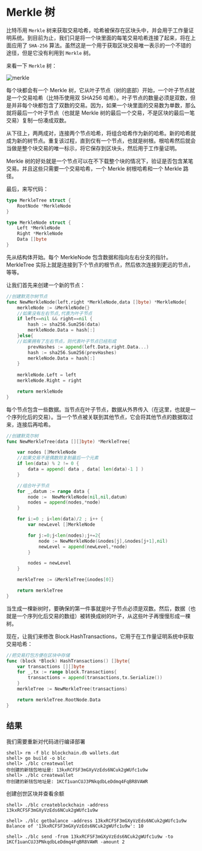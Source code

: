 # Merkle 树

比特币用 `Merkle` 树来获取交易哈希，哈希被保存在区块头中，并会用于工作量证明系统。到目前为止，我们只是将一个块里面的每笔交易哈希连接了起来，将在上面应用了 `SHA-256` 算法。虽然这是一个用于获取区块交易唯一表示的一个不错的途径，但是它没有利用到 `Merkle` 树。

来看一下 `Merkle` 树：

![merkle](https://camo.githubusercontent.com/5f3421cbc4fe301e575a66e16e9d65f381ed31aa/687474703a2f2f75706c6f61642d696d616765732e6a69616e7368752e696f2f75706c6f61645f696d616765732f3132373331332d396337303864336333643661313963322e706e673f696d6167654d6f6772322f6175746f2d6f7269656e742f7374726970253743696d61676556696577322f322f772f31323430)


每个块都会有一个 Merkle 树，它从叶子节点（树的底部）开始，一个叶子节点就是一个交易哈希（比特币使用双 SHA256 哈希）。叶子节点的数量必须是双数，但是并非每个块都包含了双数的交易。因为，如果一个块里面的交易数为单数，那么就将最后一个叶子节点（也就是 Merkle 树的最后一个交易，不是区块的最后一笔交易）复制一份凑成双数。

从下往上，两两成对，连接两个节点哈希，将组合哈希作为新的哈希。新的哈希就成为新的树节点。重复该过程，直到仅有一个节点，也就是树根。根哈希然后就会当做是整个块交易的唯一标示，将它保存到区块头，然后用于工作量证明。

Merkle 树的好处就是一个节点可以在不下载整个块的情况下，验证是否包含某笔交易。并且这些只需要一个交易哈希，一个 Merkle 树根哈希和一个 Merkle 路径。

最后，来写代码：

```go
type MerkleTree struct {
	RootNode *MerkleNode
}

type MerkleNode struct {
	Left *MerkleNode
	Right *MerkleNode
	Data []byte
}
```

先从结构体开始。每个 MerkleNode 包含数据和指向左右分支的指针。MerkleTree 实际上就是连接到下个节点的根节点，然后依次连接到更远的节点，等等。

让我们首先来创建一个新的节点：

```go
//创建默克尔树节点
func NewMerkleNode(left,right *MerkleNode,data []byte) *MerkleNode{
	merkleNode := &MerkleNode{}
	//如果没有左右节点,代表为叶子节点
	if left==nil && right==nil {
		hash := sha256.Sum256(data)
		merkleNode.Data = hash[:]
	}else{
	//如果拥有了左右节点，则代表叶子节点已经形成
		prevHashes := append(left.Data,right.Data...)
		hash := sha256.Sum256(prevHashes)
		merkleNode.Data = hash[:]
	}
	
	merkleNode.Left = left 
	merkleNode.Right = right

	return merkleNode
}
```

每个节点包含一些数据。当节点在叶子节点，数据从外界传入（在这里，也就是一个序列化后的交易）。当一个节点被关联到其他节点，它会将其他节点的数据取过来，连接后再哈希。

```go
//创建默克尔树
func NewMerkleTree(data [][]byte) *MerkleTree{

	var nodes []MerkleNode
	//如果交易不是偶数则复制最后一个元素
	if len(data) % 2 != 0 {
		data = append( data , data[ len(data)-1 ] )
	}

	//组合叶子节点
	for _,datum := range data {
		node :=  NewMerkleNode(nil,nil,datum)
		nodes = append(nodes,*node)
	}

	for i:=0 ; i<len(data)/2 ; i++ {
		var newLevel []MerkleNode

		for j:=0;j<len(nodes);j+=2{
			node := NewMerkleNode(&nodes[j],&nodes[j+1],nil)
			newLevel = append(newLevel,*node)
		}

		nodes = newLevel
	}

	merkleTree := &MerkleTree{&nodes[0]}

	return merkleTree
}
```

当生成一棵新树时，要确保的第一件事就是叶子节点必须是双数。然后，数据（也就是一个序列化后交易的数组）被转换成树的叶子，从这些叶子再慢慢形成一棵树。

现在，让我们来修改 Block.HashTransactions，它用于在工作量证明系统中获取交易哈希：


```go
//把交易打包方便在区块中存储
func (block *Block) HashTransactions() []byte{
	var transactions [][]byte 
	for _,tx := range block.Transactions{
		transactions = append(transactions,tx.Serialize())
	}
	merkleTree := NewMerkleTree(transactions)

	return merkleTree.RootNode.Data
}
```


## 结果

我们需要重新对代码进行编译部署

```
shell> rm -f blc blockchain.db wallets.dat
shell> go build -o blc
shell> ./blc createwallet
你创建的新钱包地址是: 13kxRCFSF3mGXyVzEds6NCuk2gWUfc1u9w
shell> ./blc createwallet
你创建的新钱包地址是: 1KCf1uanCUJ3PNkqdbLeDdmq4FqBR8VAWR
```

创建创世区块并查看余额

```
shell> ./blc createblockchain -address 13kxRCFSF3mGXyVzEds6NCuk2gWUfc1u9w

shell> ./blc getbalance -address 13kxRCFSF3mGXyVzEds6NCuk2gWUfc1u9w
Balance of '13kxRCFSF3mGXyVzEds6NCuk2gWUfc1u9w': 10

shell> ./blc send -from 13kxRCFSF3mGXyVzEds6NCuk2gWUfc1u9w -to 1KCf1uanCUJ3PNkqdbLeDdmq4FqBR8VAWR -amount 2
```